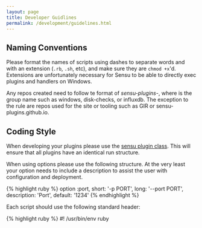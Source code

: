 ```yaml
---
layout: page
title: Developer Guidlines
permalink: /development/guidelines.html
---
```


## Naming Conventions

Please format the names of scripts using dashes to separate words and with an extension (`.rb`, `.sh`, etc), and make sure they are `chmod +x`'d. Extensions are unfortunately necessary for Sensu to be able to directly exec plugins and handlers on Windows.

Any repos created need to follow te format of *sensu-plugins-<app>*, where *<app>* is the group name such as windows, disk-checks, or influxdb.  The exception to the rule are repos used for the site or tooling such as GIR or sensu-plugins.github.io.

## Coding Style

When developing your plugins please use the [sensu plugin class][1].  This will ensure that all plugins have an identical run structure.

When using options please use the following structure.  At the very least your option needs to include a description to assist the user with configuration and deployment.

{% highlight ruby %}
option :port,
short: '-p PORT',
long: '--port PORT',
description: 'Port',
default: '1234'
{% endhighlight %}

Each script should use the following standard header:

{% highlight ruby %}
#! /usr/bin/env ruby
#
#   <script name>
#
# DESCRIPTION:
#
# OUTPUT:
#   plain text, metric data, etc
#
# PLATFORMS:
#   Linux, Windows, BSD, Solaris, etc
#
# DEPENDENCIES:
#   gem: sensu-plugin
#   gem: <?>
#
# USAGE:
#
# NOTES:
#
# LICENSE:
#   <your name>  <your email>
#   Released under the same terms as Sensu (the MIT license); see LICENSE
#   for details.
#
{% endhighlight %}

## Documentation

All documentation will be handled by [Yard][2] and we are using the default markup at this time. A brief introduction Yard markup can be found [here][3]. All scripts should have as much documentation coverage as possible, ideally 100%.  You can test your coverage by installing Yard locally and running

{% highlight bash %}
rake yard
{% endhighlight %}

Documentation can always be made better, if you would like to contribute to it, have at it and submit a PR.

## Dependency Management

Dependencies (ruby gems, packages, etc) and other requirements should
be declared in the header of the plugin/handler file.  Try to use the standard library or the same dependencies as other plugins to keep the stack as small as possible.  If you have questions about using a specific gem feel free to ask.

## Vagrant Boxes

There is a [Vagrantfile][4] in each repo with shell provisioning that will setup the major versions of Ruby using RVM and a sensu gemset for each if you wish to use it.  To get started install [Vagrant][5] then type `vagrant up` in the root directory of the repo or using [GIR]9https://github.com/sensu-plugins/GIR) type `rake vagrant:up plugin=<app>` from the PROJECT_ROOT.  Once it is up type `vagrant ssh` `rake vagrant:up plugin=<app>` to remote into the box and then `cd /vagrant && bundle install` to set all necessary dependencies.

The box currently defaults to Ruby 2.1.4 but has 1.9.3 and 2.0.0 are available as well, just uncomment them from the install script.  See the file comments for further details.

## Testing

### Linting

Only pull requests passing Rubocop will be merged.

Rubocop is used to lint the style of the ruby plugins. This is done to standardize the style used within these plugins, and ensure high quality code.  Most [current rules][6] are currently in effect.  No linting is done on Ruby code prior to version 2x.  See the [.travis.yml][7] and [Rakefile][8] templates in GIR as they are autogenerated upon initial repo creation and may be updated at any given time.

Ruby 1.9.2 and 1.8.7 support has been dropped, the plugins may still function with these versions but no tests will be run against them nor will code, such as hashes, be specifically written or enforced to ensure backwards compatibility.

You can test rubocop compliance for yourself by installing the gem and running `rake test:rubocop plugin=<app>` from the PROJECT_ROOT.  Running `rake test:rubocop_fix plugin=<app>` will attempt to autocorrect any issues, saving yourself considerable time in large files.

If it truly makes sense for your code to violate a rule you can disable that rule with your code by either using

{% highlight ruby %}
# rubocop:disable <rule>, <rule>
{% endhighlight  %}

at the end of the line in violation or

{% highlight ruby %}
rubocop:disable <rule>, <rule>
<code block>
rubocop:enable <rule>, <rule>
{% endhighlight  %}

If you use either of these methods please mention in the PR as this should be kept to an absolute minimum at times, but can be necessary, especially concerning method length and complexity.

### Rspec

Currently we have RSpec3 as a [test framework][9]. Please add coverage for your check.  Checks will not be considered production grade and stable until they have complete coverage.

You can use the included Vagrantfile for easy testing.  All necessary versions of Ruby can be installed with their own dedicated gem sets using RVM.  Just boot up the machine and drop into /vagrant and execute

{% highlight ruby %}
rake default
{% endhighlight  %}

to run all specs and rubocop tests.  RSpec tests are currently run against 2.0, and 2.1.  There are currently no plans to support 1.8.x or test against 1.9.2 and 1.9.3.

This is little bit hard almost impossible for non-ruby checks. Let someone from [team][10] know and maybe can can help.

## Issue and Pull Request Submissions

If you see something wrong or come across a bug please open up an issue.  Try to include as much data in the issue as possible.  If you feel the issue is critical than tag a team member and we will respond as soon as is feasible.

When submitting a pull request please follow the guidelines below for the quickest possible merge.  These not only make our lives easier, but also keep the repo and commit history as clean as possible.

* When at all possible do a  `git pull --rebase` or use [GIR][11] `rake git:pull plugin=<app>` which defaults to rebase, both before you start working on the repo and then before you commit.  This will help ensure you have the most up to date codebase, Rubocop rules, and documentation.  It will also go along way towards cutting down or eliminating(hopefully) annoying merge commits.

If you wish to track the status of your PR or issue, check out our [waffle.io][12].  This single location will allow contributors to stay on top of interwinding issues more effectively.  As the number of repositories grow and issues cross those bounds this will be the main organizational tool for tracking.

Please do not not abandon your pull request, only you can help us merge it. We will wait for feedback from you on your pull request for up to 60 days. A lack of feedback in after this may require you to re-open your pull request.  

## Technical Debt

For those who don't deal with or understand technical debt, it is debt incurred when designing or developing software.  All the #FIXME, #HACK, etc littered through a script add up over time, this is your technical debt.

When working on the code if you see an issue and can't fix it right away then tage it either #YELLOW, #ORANGE, or #RED based upon the below guidelines.  This will allow yourself or other to come back later when they have some available cycles.

### Technical Debt Levels

**YELLOW**

* simple issues that require basic Ruby and no more than 4 hours to fix

**ORANGE**

* these may require 4 - 8 hours but still only a basic or intermediate Ruby skillset

**RED**

* may require 8+ hours or some domain specific Ruby skills such as Amazon, or Elastic Search

[1]:[https://github.com/sensu/sensu-plugin]
[2]:[http://yardoc.org/]
[3]:[http://www.rubydoc.info/gems/yard/file/docs/GettingStarted.md]
[4]:[https://github.com/sensu-plugins/GIR/blob/master/files/templates/gem/Vagrantfile.erb]
[5]:[https://www.vagrantup.com/]
[6]:[https://github.com/sensu-plugins/GIR/blob/master/files/templates/gem/rubocop.yml.erb]
[7]:[https://github.com/sensu-plugins/GIR/blob/master/files/templates/gem/travis.yml.erb]
[8]:[https://github.com/sensu-plugins/GIR/blob/master/files/templates/gem/Rakefile.erb]
[9]:[https://github.com/sensu/sensu-plugin-spec]
[10]:[https://github.com/orgs/sensu-plugins/people]
[11]:[https://github.com/sensu-plugins/GIR]
[12]:[https://waffle.io/sensu-plugins/sensu-plugins.github.io]
